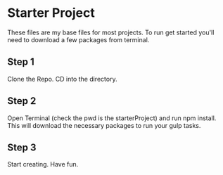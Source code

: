 # Starter Project
These files are my base files for most projects. To run get started you'll need to download a few packages from terminal. 

## Step 1
Clone the Repo. CD into the directory.

## Step 2
Open Terminal (check the pwd is the starterProject) and run npm install. This will download the necessary packages to run your gulp tasks. 

## Step 3 
Start creating. Have fun.
